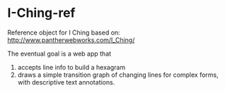 # I-Ching-ref
Reference object for I Ching based on: http://www.pantherwebworks.com/I_Ching/

The eventual goal is a web app that 
  1) accepts line info to build a hexagram
  2) draws a simple transition graph of changing lines for complex forms, with descriptive text annotations.
